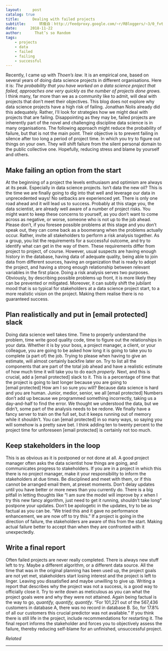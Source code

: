 ```yaml
---
layout:     post
catalog: true
title:      Dealing with failed projects
subtitle:      转载自：http://feedproxy.google.com/~r/RBloggers/~3/0_fvtlVrtVA/
date:      2018-11-22
author:      That’s so Random
tags:
    - projects
    - data
    - failed
    - failing
    - successful
---
```






Recently, I came up with *Thoen’s law*. It is an empirical one, based on several years of doing data science projects in different organisations. Here it is: *The probability that you have worked on a data science project that failed, approaches one very quickly as the number of projects done grows.* I think many, far more than we as a community like to admit, will deal with projects that don’t meet their objectives. This blog does not explore why data science projects have a high risk of failing. Jonathan Nolis already did this adequately. Rather, I’ll look for strategies how we might deal with projects that are failing. Disappointing as they may be, failed projects are inherently part of the novel and challenging discipline data science is in many organisations. The following approach might reduce the probability of failure, but that is not the main point. Their objective is to prevent failing in silence after too long a period of project time. In which you try to figure out things on your own. They will shift failure from the silent personal domain to the public collective one. Hopefully, reducing stress and blame by yourself and others.

## Make failing an option from the start

At the beginning of a project the levels enthusiasm and optimism are always at its peak. Especially in data science projects. Isn’t data the new oil? This is the time we are finally going to dig into that well and leverage our data in unprecedented ways! No setbacks are experienced yet. There is only one road ahead and it will lead us to success. Probably at this stage you, the data scientist, are already well aware of a number of project risks. You might want to keep these concerns to yourself, as you don’t want to come across as negative, or worse, someone who is not up to the job ahead. Please don’t, if you foresee possible problems at this stage and you don’t speak out, they can come back as a boomerang when the problems actually occur. Rather, invite all stakeholders to perform a risk analysis together. As a group, you list the requirements for a successful outcome, and try to identify what can get in the way of them. These requirements differ from project to project, of course. However, usual suspects are having enough history in the database, having data of adequate quality, being able to join data from different sources, having an organization that is ready to adopt the project, and having a strong enough relationship between relevant variables in the first place. Doing a risk analysis serves two purposes. Obviously, by describing possible problems up front, it is more likely they can be prevented or mitigated. Moreover, it can subtly shift the jubilant mood that is so typical for stakeholders at a data science project start, to a more realistic vision on the project. Making them realise there is no guaranteed success.

## Plan realistically and put in [email protected] slack

Doing data science well takes time. Time to properly understand the problem, time write good quality code, time to figure out the relationships in your data. Whether it is by your boss, a project manager, a client, or your colleague, you are going to be asked how long it is going to take you to complete (a part of) the job. Trying to please when having to give an estimate, will almost certainly backfire later on. Try to list all the components that are part of the total job ahead and have a realistic estimate of how much time it will take you to do each *properly*. Next, and this is crucial, add a [email protected] slack to it. This is a percentage of time that the project is going to last longer because you are going to [email protected] How am I so sure you will? Because data science is hard and you are human. Junior, medior, senior, we all [email protected] Numbers don’t add up because we programmed something incorrectly, taking us a day-and-half to find the error. We thought we understood the data, but we didn’t, some part of the analysis needs to be redone. We finally have a fancy server to train on the full set, but it keeps running out of memory while it shouldn’t. You can [email protected] in so many ways, so saying you will somehow is a pretty save bet. I think adding ten to twenty percent to the project time for unforeseen [email protected] is certainly not too much.

## Keep stakeholders in the loop

This is as obvious as it is postponed or not done at all. A good project manager often asks the data scientist how things are going, and communicates progress to stakeholders. If you are in a project in which this there is no project manager, make it your responsibility to inform the stakeholders at due times. Be disciplined and meet with them, or if this cannot be arranged email them, at preset moments. Don’t delay updates until you have better or more news than you currently do. There is a big pitfall in letting thoughts like “I am sure the model will improve by *x* when I try this new fancy algorithm, just need to get it running, shouldn’t take long” postpone your updates. Don’t be apologetic in the updates, try to be as factual as you can be. “We tried this and it gave no performance enhancement, we are now off to try this.” If a project is going in the direction of failure, the stakeholders are aware of this from the start. Making actual failure better to accept than when they are confronted with it unexpectedly.

## Write a final report

Often failed projects are never really completed. There is always new stuff left to try. Maybe a different algorithm, or a different data source. All the time that was in the original planning has been used up, the project goals are not yet met, stakeholders start losing interest and the project is left to linger. Leaving you dissatisfied and maybe unwilling to give up. Writing a report that describes why the project was not a success, is a good way to officially close it. Try to write down as meticulous as you can what the project goals were and why they were not attained. Again being factual is the way to go, *quantify, quantify, quantify*. “For 101,221 out of the 567,436 customers in database A, there was no record in database B. So, for 17.8% of all our customers this crucial predictor was not available.” If you think there is still life in the project, include recommendations for restarting it. The final report informs the stakeholder and forces you to objectively assess the failure, thereby reducing self-blame for an unfinished, unsuccessful project.


*Related*








---
